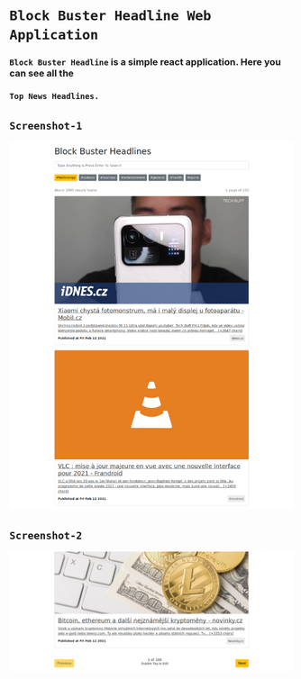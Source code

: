 # `Block Buster Headline Web Application`

### `Block Buster Headline` is a simple react application. Here you can see all the <br/><br/>`Top News Headlines.`

## `Screenshot-1`

![Screenshot-1](https://raw.githubusercontent.com/0xNaim/block-buster-headline/master/src/screenshot/screenshot-1.jpg)

## `Screenshot-2`

![Screenshot-2](https://raw.githubusercontent.com/0xNaim/block-buster-headline/master/src/screenshot/screenshot-2.jpg)
